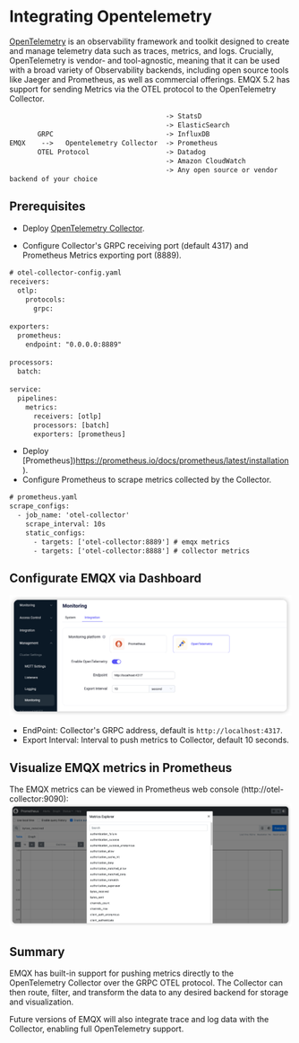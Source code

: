 # Integrating Opentelemetry

[OpenTelemetry](https://opentelemetry.io/docs/what-is-opentelemetry/) is an observability framework and toolkit designed to create and manage telemetry data such as traces, metrics, and logs. Crucially, OpenTelemetry is vendor- and tool-agnostic, meaning that it can be used with a broad variety of Observability backends, including open source tools like Jaeger and Prometheus, as well as commercial offerings. 
EMQX 5.2 has support for sending Metrics via the OTEL protocol to the OpenTelemetry Collector.

```
                                       -> StatsD
                                       -> ElasticSearch        
       GRPC                            -> InfluxDB
EMQX    -->   Opentelemetry Collector  -> Prometheus
       OTEL Protocol                   -> Datadog
                                       -> Amazon CloudWatch
                                       -> Any open source or vendor backend of your choice
```

## Prerequisites
- Deploy [OpenTelemetry Collector](https://opentelemetry.io/docs/collector/getting-started).

- Configure Collector's GRPC receiving port (default 4317) and Prometheus Metrics exporting port (8889).
```
# otel-collector-config.yaml
receivers:
  otlp:
    protocols:
      grpc:

exporters:
  prometheus:
    endpoint: "0.0.0.0:8889"
      
processors:
  batch:
  
service:  
  pipelines:    
    metrics:
      receivers: [otlp]
      processors: [batch]
      exporters: [prometheus]
```
- Deploy [Prometheus])https://prometheus.io/docs/prometheus/latest/installation).
- Configure Prometheus to scrape metrics collected by the Collector.
```
# prometheus.yaml
scrape_configs:
  - job_name: 'otel-collector'
    scrape_interval: 10s
    static_configs:
      - targets: ['otel-collector:8889'] # emqx metrics
      - targets: ['otel-collector:8888'] # collector metrics
```

## Configurate EMQX via Dashboard

![OpenTelemetry-Dashboard](./assets/opentelemetry-dashboard-en.png)
- EndPoint: Collector's GRPC address, default is `http://localhost:4317`.
- Export Interval: Interval to push metrics to Collector, default 10 seconds.

## Visualize EMQX metrics in Prometheus

The EMQX metrics can be viewed in Prometheus web console (http://otel-collector:9090):
![OpenTelemetry-Prometheus](./assets/opentelemetry-prometheus.png)

## Summary

EMQX has built-in support for pushing metrics directly to the OpenTelemetry Collector over the GRPC OTEL protocol. The Collector can then route, filter, and transform the data to any desired backend for storage and visualization.

Future versions of EMQX will also integrate trace and log data with the Collector, enabling full OpenTelemetry support.



